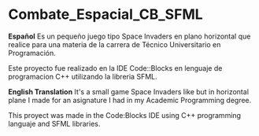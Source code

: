 # Combate_Espacial_CB_SFML
**Español**
Es un pequeño juego tipo Space Invaders en plano horizontal que realice para una materia de la carrera de Técnico Universitario en Programación.

Este proyecto fue realizado en la IDE Code::Blocks en lenguaje de programacion C++ utilizando la libreria SFML.

**English Translation**
It's a small game Space Invaders like but in horizontal plane I made for an asignature I had in my Academic Programming degree.

This proyect was made in the Code:Blocks IDE using C++ programming languaje and SFML libraries.
